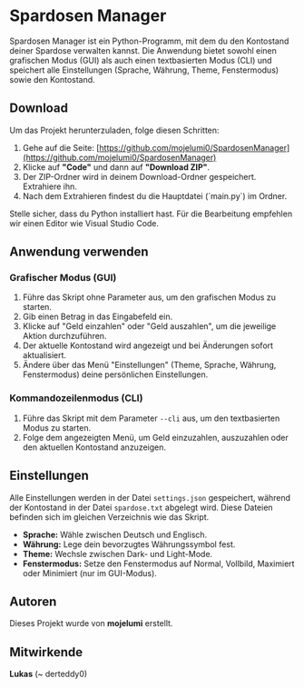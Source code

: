# Spardosen Manager

Spardosen Manager ist ein Python-Programm, mit dem du den Kontostand deiner Spardose verwalten kannst. Die Anwendung bietet sowohl einen grafischen Modus (GUI) als auch einen textbasierten Modus (CLI) und speichert alle Einstellungen (Sprache, Währung, Theme, Fenstermodus) sowie den Kontostand.

## Download

Um das Projekt herunterzuladen, folge diesen Schritten:

1. Gehe auf die Seite: [https://github.com/mojelumi0/SpardosenManager](https://github.com/mojelumi0/SpardosenManager)
2. Klicke auf **"Code"** und dann auf **"Download ZIP"**.
3. Der ZIP-Ordner wird in deinem Download-Ordner gespeichert. Extrahiere ihn.
4. Nach dem Extrahieren findest du die Hauptdatei (´main.py`) im Ordner.

Stelle sicher, dass du Python installiert hast. Für die Bearbeitung empfehlen wir einen Editor wie Visual Studio Code.

## Anwendung verwenden

### Grafischer Modus (GUI)

1. Führe das Skript ohne Parameter aus, um den grafischen Modus zu starten.
2. Gib einen Betrag in das Eingabefeld ein.
3. Klicke auf "Geld einzahlen" oder "Geld auszahlen", um die jeweilige Aktion durchzuführen.
4. Der aktuelle Kontostand wird angezeigt und bei Änderungen sofort aktualisiert.
5. Ändere über das Menü "Einstellungen" (Theme, Sprache, Währung, Fenstermodus) deine persönlichen Einstellungen.

### Kommandozeilenmodus (CLI)

1. Führe das Skript mit dem Parameter `--cli` aus, um den textbasierten Modus zu starten.
2. Folge dem angezeigten Menü, um Geld einzuzahlen, auszuzahlen oder den aktuellen Kontostand anzuzeigen.

## Einstellungen

Alle Einstellungen werden in der Datei `settings.json` gespeichert, während der Kontostand in der Datei `spardose.txt` abgelegt wird. Diese Dateien befinden sich im gleichen Verzeichnis wie das Skript.

- **Sprache:** Wähle zwischen Deutsch und Englisch.
- **Währung:** Lege dein bevorzugtes Währungssymbol fest.
- **Theme:** Wechsle zwischen Dark- und Light-Mode.
- **Fenstermodus:** Setze den Fenstermodus auf Normal, Vollbild, Maximiert oder Minimiert (nur im GUI-Modus).

## Autoren

Dieses Projekt wurde von **mojelumi** erstellt.

## Mitwirkende

**Lukas** (~ derteddy0)
